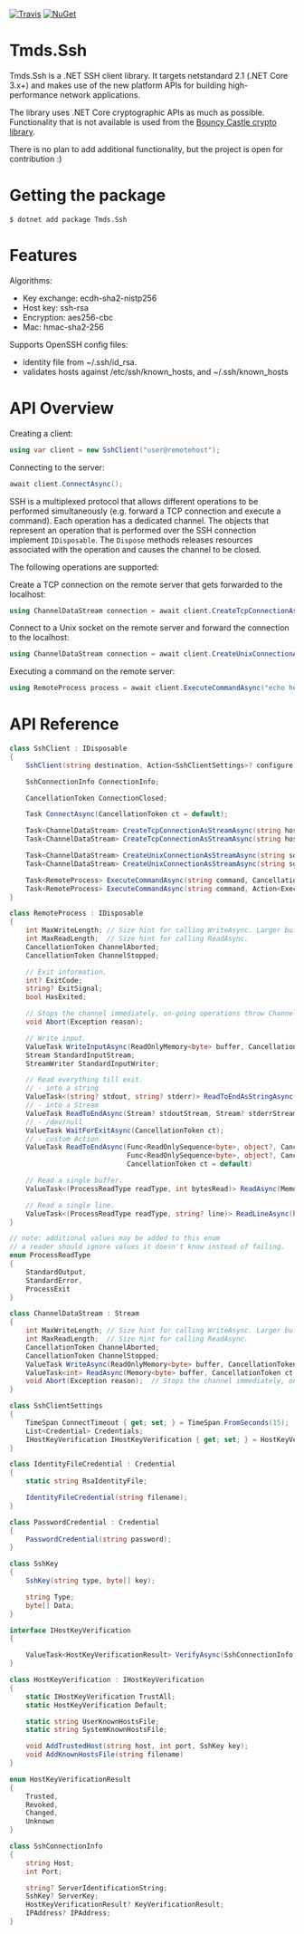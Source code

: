 [![Travis](https://api.travis-ci.org/tmds/Tmds.Ssh.svg?branch=master)](https://travis-ci.org/tmds/Tmds.Ssh)
[![NuGet](https://img.shields.io/nuget/v/Tmds.Ssh.svg)](https://www.nuget.org/packages/Tmds.Ssh)

# Tmds.Ssh

Tmds.Ssh is a .NET SSH client library. It targets netstandard 2.1 (.NET Core 3.x+) and makes use of the new platform APIs for building high-performance network applications.

The library uses .NET Core cryptographic APIs as much as possible. Functionality that is not available is used from the [Bouncy Castle crypto library](https://github.com/bcgit/bc-csharp).

There is no plan to add additional functionality, but the project is open for contribution :)

# Getting the package

```
$ dotnet add package Tmds.Ssh
```

# Features

Algorithms:

- Key exchange: ecdh-sha2-nistp256
- Host key: ssh-rsa
- Encryption: aes256-cbc
- Mac: hmac-sha2-256

Supports OpenSSH config files:

- identity file from ~/.ssh/id_rsa.
- validates hosts against /etc/ssh/known_hosts, and ~/.ssh/known_hosts

# API Overview

Creating a client:
```cs
using var client = new SshClient("user@remotehost");
```

Connecting to the server:
```cs
await client.ConnectAsync();
```

SSH is a multiplexed protocol that allows different operations to be performed simultaneously (e.g. forward a TCP connection and execute a command).
Each operation has a dedicated channel.
The objects that represent an operation that is performed over the SSH connection implement `IDisposable`. The `Dispose` methods releases resources associated with the operation and causes the channel to be closed.

The following operations are supported:

Create a TCP connection on the remote server that gets forwarded to the localhost:
```cs
using ChannelDataStream connection = await client.CreateTcpConnectionAsStreamAsync("www.redhat.com", 80);
```

Connect to a Unix socket on the remote server and forward the connection to the localhost:
```cs
using ChannelDataStream connection = await client.CreateUnixConnectionAsStreamAsync("/tmp/myapp.sock");
```

Executing a command on the remote server:
```cs
using RemoteProcess process = await client.ExecuteCommandAsync("echo hello world");
```

# API Reference

```cs
class SshClient : IDisposable
{
    SshClient(string destination, Action<SshClientSettings>? configure = null);

    SshConnectionInfo ConnectionInfo;

    CancellationToken ConnectionClosed;

    Task ConnectAsync(CancellationToken ct = default);

    Task<ChannelDataStream> CreateTcpConnectionAsStreamAsync(string host, int port, CancellationToken ct);
    Task<ChannelDataStream> CreateTcpConnectionAsStreamAsync(string host, int port, Action<TcpConnectionOptions>? configure = null, CancellationToken ct = default);

    Task<ChannelDataStream> CreateUnixConnectionAsStreamAsync(string socketPath, CancellationToken ct);
    Task<ChannelDataStream> CreateUnixConnectionAsStreamAsync(string socketPath, Action<UnixConnectionOptions>? configure = null, CancellationToken ct = default);

    Task<RemoteProcess> ExecuteCommandAsync(string command, CancellationToken ct);
    Task<RemoteProcess> ExecuteCommandAsync(string command, Action<ExecuteCommandOptions>? configure = null, CancellationToken ct = default);
}

class RemoteProcess : IDisposable
{
    int MaxWriteLength; // Size hint for calling WriteAsync. Larger buffers are split.
    int MaxReadLength;  // Size hint for calling ReadAsync.
    CancellationToken ChannelAborted;
    CancellationToken ChannelStopped;

    // Exit information.
    int? ExitCode;
    string? ExitSignal;
    bool HasExited;

    // Stops the channel immediately, on-going operations throw ChannelAbortedException.
    void Abort(Exception reason);

    // Write input.
    ValueTask WriteInputAsync(ReadOnlyMemory<byte> buffer, CancellationToken ct = default);
    Stream StandardInputStream;
    StreamWriter StandardInputWriter;

    // Read everything till exit.
    // - into a string
    ValueTask<(string? stdout, string? stderr)> ReadToEndAsStringAsync(bool readStdout = true, bool readStderr = true, CancellationToken ct = default);
    // - into a Stream
    ValueTask ReadToEndAsync(Stream? stdoutStream, Stream? stderrStream, bool disposeStreams = true, CancellationToken ct = default);
    // - /dev/null
    ValueTask WaitForExitAsync(CancellationToken ct);
    // - custom Action.
    ValueTask ReadToEndAsync(Func<ReadOnlySequence<byte>, object?, CancellationToken, ValueTask>? handleStdout, object? stdoutContext,
                             Func<ReadOnlySequence<byte>, object?, CancellationToken, ValueTask>? handleStderr, object? stderrContext,
                             CancellationToken ct = default)

    // Read a single buffer.
    ValueTask<(ProcessReadType readType, int bytesRead)> ReadAsync(Memory<byte>? stdoutBuffer, Memory<byte>? stderrBuffer, CancellationToken ct = default);

    // Read a single line.
    ValueTask<(ProcessReadType readType, string? line)> ReadLineAsync(bool readStdout = true, bool readStderr = true, CancellationToken ct = default)
}

// note: additional values may be added to this enum
// a reader should ignore values it doesn't know instead of failing.
enum ProcessReadType
{
    StandardOutput,
    StandardError,
    ProcessExit
}

class ChannelDataStream : Stream
{
    int MaxWriteLength; // Size hint for calling WriteAsync. Larger buffers are split.
    int MaxReadLength;  // Size hint for calling ReadAsync.
    CancellationToken ChannelAborted;
    CancellationToken ChannelStopped;
    ValueTask WriteAsync(ReadOnlyMemory<byte> buffer, CancellationToken ct = default);
    ValueTask<int> ReadAsync(Memory<byte> buffer, CancellationToken ct = default);
    void Abort(Exception reason);  // Stops the channel immediately, on-going operations throw ChannelAbortedException.
}

class SshClientSettings
{
    TimeSpan ConnectTimeout { get; set; } = TimeSpan.FromSeconds(15);
    List<Credential> Credentials;
    IHostKeyVerification IHostKeyVerification { get; set; } = HostKeyVerification.Default;
}

class IdentityFileCredential : Credential
{
    static string RsaIdentityFile;

    IdentityFileCredential(string filename);
}

class PasswordCredential : Credential
{
    PasswordCredential(string password);
}

class SshKey
{
    SshKey(string type, byte[] key);

    string Type;
    byte[] Data;
}

interface IHostKeyVerification
{

    ValueTask<HostKeyVerificationResult> VerifyAsync(SshConnectionInfo connectionInfo, CancellationToken ct);
}

class HostKeyVerification : IHostKeyVerification
{
    static IHostKeyVerification TrustAll;
    static HostKeyVerification Default;

    static string UserKnownHostsFile;
    static string SystemKnownHostsFile;

    void AddTrustedHost(string host, int port, SshKey key);
    void AddKnownHostsFile(string filename)
}

enum HostKeyVerificationResult
{
    Trusted,
    Revoked,
    Changed,
    Unknown
}

class SshConnectionInfo
{
    string Host;
    int Port;

    string? ServerIdentificationString;
    SshKey? ServerKey;
    HostKeyVerificationResult? KeyVerificationResult;
    IPAddress? IPAddress;
}
```
